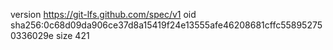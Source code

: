 version https://git-lfs.github.com/spec/v1
oid sha256:0c68d09da906ce37d8a15419f24e13555afe46208681cffc558952750336029e
size 421
